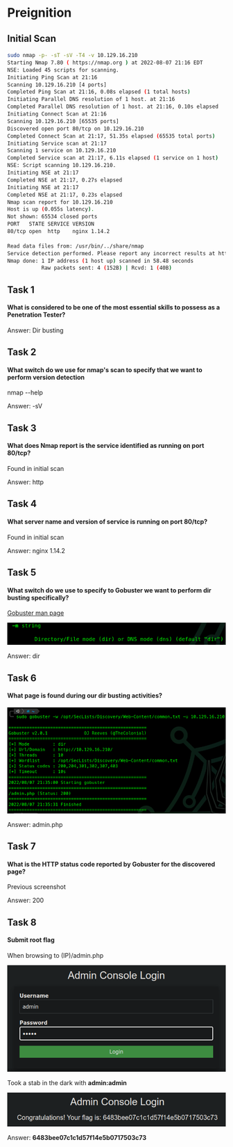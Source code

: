 # Preignition

## Initial Scan

```bash
sudo nmap -p- -sT -sV -T4 -v 10.129.16.210
Starting Nmap 7.80 ( https://nmap.org ) at 2022-08-07 21:16 EDT
NSE: Loaded 45 scripts for scanning.
Initiating Ping Scan at 21:16
Scanning 10.129.16.210 [4 ports]
Completed Ping Scan at 21:16, 0.08s elapsed (1 total hosts)
Initiating Parallel DNS resolution of 1 host. at 21:16
Completed Parallel DNS resolution of 1 host. at 21:16, 0.10s elapsed
Initiating Connect Scan at 21:16
Scanning 10.129.16.210 [65535 ports]
Discovered open port 80/tcp on 10.129.16.210
Completed Connect Scan at 21:17, 51.35s elapsed (65535 total ports)
Initiating Service scan at 21:17
Scanning 1 service on 10.129.16.210
Completed Service scan at 21:17, 6.11s elapsed (1 service on 1 host)
NSE: Script scanning 10.129.16.210.
Initiating NSE at 21:17
Completed NSE at 21:17, 0.27s elapsed
Initiating NSE at 21:17
Completed NSE at 21:17, 0.23s elapsed
Nmap scan report for 10.129.16.210
Host is up (0.055s latency).
Not shown: 65534 closed ports
PORT   STATE SERVICE VERSION
80/tcp open  http    nginx 1.14.2

Read data files from: /usr/bin/../share/nmap
Service detection performed. Please report any incorrect results at https://nmap.org/submit/ .
Nmap done: 1 IP address (1 host up) scanned in 58.48 seconds
           Raw packets sent: 4 (152B) | Rcvd: 1 (40B)

```

## Task 1

#### What is considered to be one of the most essential skills to possess as a Penetration Tester?

Answer: Dir busting

## Task 2

#### What switch do we use for nmap's scan to specify that we want to perform version detection

nmap --help

Answer: -sV

## Task 3

#### What does Nmap report is the service identified as running on port 80/tcp?

Found in initial scan

Answer: http

## Task 4

#### What server name and version of service is running on port 80/tcp?

Found in initial scan

Answer: nginx 1.14.2

## Task 5

#### What switch do we use to specify to Gobuster we want to perform dir busting specifically?

[Gobuster man page](https://manpages.ubuntu.com/manpages/impish/man1/gobuster.1.html)

![](<../../../../.gitbook/assets/image (5) (2) (1) (1).png>)

Answer: dir

## Task 6

#### What page is found during our dir busting activities?

![](<../../../../.gitbook/assets/image (1) (2) (1) (2).png>)

Answer: admin.php

## Task 7

#### What is the HTTP status code reported by Gobuster for the discovered page?

Previous screenshot

Answer: 200

## Task 8

#### Submit root flag

When browsing to (IP)/admin.php

![](<../../../../.gitbook/assets/image (3) (1) (2).png>)

Took a stab in the dark with **admin:admin**

![](<../../../../.gitbook/assets/image (8) (1) (3).png>)

Answer: **6483bee07c1c1d57f14e5b0717503c73**
